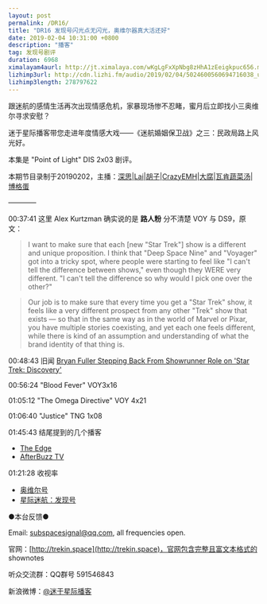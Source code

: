```yaml
---
layout: post
permalink: /DR16/
title: "DR16 发现号闪光点无闪光，奥维尔器真大活还好"
date: 2019-02-04 10:31:00 +0800
description: "播客"
tag: 发现号剧评
duration: 6968
ximalayam4aurl: http://jt.ximalaya.com/wKgLgFxXpNbg8zHhA1zEeigkpuc656.m4a?channel=rss&amp;album_id=3135361&amp;track_id=158057435&amp;uid=6418191&amp;jt=http://audio.xmcdn.com/group56/M02/A0/12/wKgLgFxXpNbg8zHhA1zEeigkpuc656.m4a
lizhimp3url: http://cdn.lizhi.fm/audio/2019/02/04/5024600560694716038_ud.mp3
lizhimp3length: 278797622
---   
```


跟迷航的感情生活再次出现情感危机，家暴现场惨不忍睹，蜜月后立即找小三奥维尔寻求安慰？

迷于星际播客带您走进年度情感大戏——《迷航婚姻保卫战》之三：民政局路上风光好。

本集是 &quot;Point of Light&quot; DIS 2x03 剧评。

本期节目录制于20190202，主播：[深思](mailto:deepthought@trekin.space)\|[Lai](http://weibo.com/daishengniao)\|[胡子](https://weibo.com/p/1005051764117203)\|[CrazyEMH](mailto:emh@trekin.space)\|[大腐](https://weibo.com/u/5113590549)\|[瓦肯蔬菜汤](http://weibo.com/u/5013547255)\|[博格蛋](https://weibo.com/u/1883155943)

————

00:37:41 这里 Alex Kurtzman 确实说的是 **路人粉** 分不清楚 VOY 与 DS9，原文：

> I want to make sure that each [new &quot;Star Trek&quot;] show is a different and unique proposition. I think that &quot;Deep Space Nine&quot; and &quot;Voyager&quot; got into a tricky spot, where people were starting to feel like &quot;I can&#39;t tell the difference between shows,&quot; even though they WERE very different. &quot;I can&#39;t tell the difference so why would I pick one over the other?&quot;

> Our job is to make sure that every time you get a &quot;Star Trek&quot; show, it feels like a very different prospect from any other &quot;Trek&quot; show that exists — so that in the same way as in the world of Marvel or Pixar, you have multiple stories coexisting, and yet each one feels different, while there is kind of an assumption and understanding of what the brand identity of that thing is.

00:48:43 旧闻 [Bryan Fuller Stepping Back From Showrunner Role on &#39;Star Trek: Discovery&#39;](https://variety.com/2016/tv/news/bryan-fuller-showrunner-star-trek-discovery-cbs-1201901398/)

00:56:24 &quot;Blood Fever&quot; VOY3x16

01:05:12 &quot;The Omega Directive&quot; VOY 4x21

01:06:40 &quot;Justice&quot; TNG 1x08

01:45:43 结尾提到的几个播客

- [The Edge](http://www.trek.fm/the-edge/)
- [AfterBuzz TV](http://www.afterbuzztv.com/star-trek-weekly/)

01:21:28 收视率

- [奥维尔号](http://www.huo360.com/db/328487/rating)
- [星际迷航：发现号](http://www.huo360.com/db/328711/rating)

●本台反馈●

Email: [subspacesignal@qq.com](mailto:subspacesignal@qq.com), all frequencies open.

官网：[http://trekin.space](http://trekin.space)，官网包含完整且富文本格式的 shownotes

听众交流群：QQ群号 591546843

新浪微博：[@迷于星际播客](http://weibo.com/lostinst)
